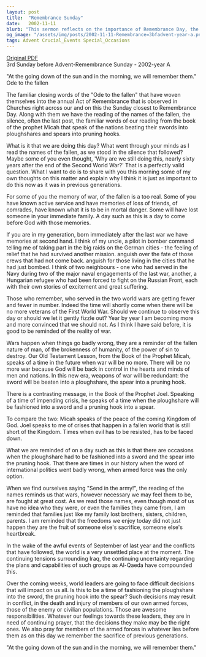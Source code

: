 ```yaml
---
layout: post
title:  "Remembrance Sunday"
date:   2002-11-11
blurb: "This sermon reflects on the importance of Remembrance Day, the memories of war and the sacrifices made by many. It emphasizes the reality of war and the cost it has on humanity. The sermon also highlights the need for prayer for world leaders in their decision-making, especially in times of international conflict."
og_image: "/assets/img/posts/2002-11-11-Remembrance=3bfadvent-year-a.png"
tags: Advent Crucial_Events Special_Occasions
---
```

[Original PDF](/assets/pdf/2002-11-11-Remembrance=3bfadvent-year-a.pdf)    
3rd Sunday before Advent-Remembrance Sunday - 2002-year A

"At the going down of the sun and in the morning, we will remember them." Ode to the fallen

The familiar closing words of the "Ode to the fallen" that have woven themselves into the annual Act of Remembrance that is observed in Churches right across our and on this the Sunday closest to Remembrance Day. Along with them we have the reading of the names of the fallen, the silence, often the last post, the familiar words of our reading from the book of the prophet Micah that speak of the nations beating their swords into ploughshares and spears into pruning hooks.

What is it that we are doing this day? What went through your minds as I read the names of the fallen, as we stood in the silence that followed? Maybe some of you even thought, 'Why are we still doing this, nearly sixty years after the end of the Second World War?' That is a perfectly valid question. What I want to do is to share with you this morning some of my own thoughts on this matter and explain why I think it is just as important to do this now as it was in previous generations.

For some of you the memory of war, of the fallen is a too real. Some of you have known active service and have memories of loss of friends, of comrades, have known what it is to be in mortal danger. Some will have lost someone in your immediate family. A day such as this is a day to come before God with those memories.

If you are in my generation, born immediately after the last war we have memories at second hand. I think of my uncle, a pilot in bomber command telling me of taking part in the big raids on the German cities - the feeling of relief that he had survived another mission. anguish over the fate of those crews that had not come back. anguish for those living in the cities that he had just bombed. I think of two neighbours - one who had served in the Navy during two of the major naval engagements of the last war, another, a Hungarian refugee who had been forced to fight on the Russian Front, each with their own stories of excitement and great suffering.

Those who remember, who served in the two world wars are getting fewer and fewer in number. Indeed the time will shortly come when there will be no more veterans of the First World War. Should we continue to observe this day or should we let it gently fizzle out? Year by year I am becoming more and more convinced that we should not. As I think I have said before, it is good to be reminded of the reality of war.

Wars happen when things go badly wrong, they are a reminder of the fallen nature of man, of the brokenness of humanity, of the power of sin to destroy. Our Old Testament Lesson, from the Book of the Prophet Micah, speaks of a time in the future when war will be no more. There will be no more war because God will be back in control in the hearts and minds of men and nations. In this new era, weapons of war will be redundant: the sword will be beaten into a ploughshare, the spear into a pruning hook.

There is a contrasting message, in the Book of the Prophet Joel. Speaking of a time of impending crisis, he speaks of a time when the ploughshare will be fashioned into a sword and a pruning hook into a spear.

To compare the two: Micah speaks of the peace of the coming Kingdom of God. Joel speaks to me of crises that happen in a fallen world that is still short of the Kingdom. Times when evil has to be resisted, has to be faced down.

What we are reminded of on a day such as this is that there are occasions when the ploughshare had to be fashioned into a sword and the spear into the pruning hook. That there are times in our history when the word of international politics went badly wrong, when armed force was the only option.

When we find ourselves saying "Send in the army!", the reading of the names reminds us that wars, however necessary we may feel them to be, are fought at great cost. As we read those names, even though most of us have no idea who they were, or even the families they came from, I am reminded that families just like my family lost brothers, sisters, children, parents. I am reminded that the freedoms we enjoy today did not just happen they are the fruit of someone else's sacrifice, someone else's heartbreak.

In the wake of the awful events of September of last year and the conflicts that have followed, the world is a very unsettled place at the moment. The continuing tensions surrounding Iraq, the continuing uncertainty regarding the plans and capabilities of such groups as Al-Qaeda have compounded this.

Over the coming weeks, world leaders are going to face difficult decisions that will impact on us all. Is this to be a time of fashioning the ploughshare into the sword, the pruning hook into the spear? Such decisions may result in conflict, in the death and injury of members of our own armed forces, those of the enemy or civilian populations. Those are awesome responsibilities. Whatever our feelings towards these leaders, they are in need of continuing prayer, that the decisions they make may be the right ones. We also pray for members of the armed forces in whatever lies before them as on this day we remember the sacrifice of previous generations.

"At the going down of the sun and in the morning, we will remember them."
